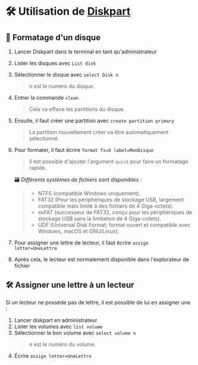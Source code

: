 # 🛠️ Utilisation de [Diskpart](https://docs.microsoft.com/fr-fr/windows-server/administration/windows-commands/diskpart)

## 💽 Formatage d'un disque

1. Lancer Diskpart dans le terminal en tant qu'administrateur
2. Lister les disques avec `List disk`
3. Sélectionner le disque avec `select Disk n`
    > n est le numéro du disque.
4. Entrer la commande `clean`
    > Cela va efface les partitions du disque.
5. Ensuite, il faut créer une partition avec `create partition primary`
    > La partition nouvellement créer va être automatiquement sélectionné.
6. Pour formater, il faut écrire `format fs=X label=MonDisque`  
    > Il est possible d'ajouter l'argument `quick` pour faire un formatage rapide.

    🗃️ _Différents systèmes de fichiers sont disponibles :_
    >
    > - NTFS (compatible Windows uniquement).
    > - FAT32 (Pour les périphériques de stockage USB, largement compatible mais limité à des fichiers de 4 Giga-octets).
    > - exFAT (successeur de FAT32, conçu pour les périphériques de stockage USB sans la limitation de 4 Giga-cotets).
    > - UDF (Universal Disk Format; format ouvert et compatible avec Windows, macOS et GNU/Linux).

7. Pour assigner une lettre de lecteur, il faut écrire `assign letter=UneLettre`
8. Après cela, le lecteur est normalement disponible dans l'explorateur de fichier

## 🛠️ Assigner une lettre à un lecteur

Si un lecteur ne possède pas de lettre, il est possible de lui en assigner une :

1. Lancer diskpart en administrateur
2. Lister les volumes avec `list volume`
3. Sélectionner le bon volume avec `select volume n`  
    > n est le numéro du volume.
4. Écrire `assign letter=UneLettre`
